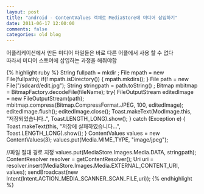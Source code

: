 ```yaml
---
layout: post
title: "android - ContentValues 객체로 MediaStore에 미디어 삽입하기"
date: 2011-06-17 12:00:00
comments: false
categories: old blog
---
```


어플리케이션에서 만든 미디어 파일들은 바로 다른 어플에서 사용 할 수 없다  
따라서 미디어 스토어에 삽입하는 과정을 해줘야함

{% highlight ruby %}
String fullpath = mkdir ;
File mpath = new File(fullpath);
if(! mpath.isDirectory()) {
    mpath.mkdirs();
}
File path = new File("/sdcard/edit.jpg");
String stringpath = path.toString() ;
Bitmap mbitmap = BitmapFactory.decodeFile(fileName);
try{
    FileOutputStream editedImage = new FileOutputStream(path);
    mbitmap.compress(Bitmap.CompressFormat.JPEG, 100, editedImage);
    editedImage.flush();
    editedImage.close();
    Toast.makeText(ModImage.this, "저장되었습니다..", Toast.LENGTH_LONG).show();
} catch (Exception e) {
    Toast.makeText(this, "저장에 실패하였습니다...", Toast.LENGTH_LONG).show();
}
ContentValues values = new ContentValues(3);
values.put(Media.MIME_TYPE, "image/jpeg");

//파일 절대 경로 지정
values.put(MediaStore.Images.Media.DATA, stringpath);
ContentResolver resolver = getContentResolver();
Uri uri = resolver.insert(MediaStore.Images.Media.EXTERNAL_CONTENT_URI, values);
sendBroadcast(new Intent(Intent.ACTION_MEDIA_SCANNER_SCAN_FILE,uri)); 
{% endhighlight %}